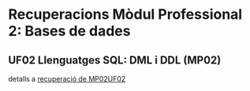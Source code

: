 # Recuperacions Mòdul Professional 2: Bases de dades

## UF02 Llenguatges SQL: DML i DDL (MP02)
detalls a [recuperació de MP02UF02](MP02UF02/README.md)
